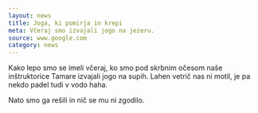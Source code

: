 ```yaml
---
layout: news
title: Joga, ki pomirja in krepi
meta: Včeraj smo izvajali jogo na jezeru.
source: www.google.com
category: news
---
```


Kako lepo smo se imeli včeraj, ko smo pod skrbnim očesom naše inštruktorice Tamare izvajali jogo na supih. Lahen vetrič nas ni motil, je pa nekdo padel tudi v vodo haha.

Nato smo ga rešili in nič se mu ni zgodilo.

